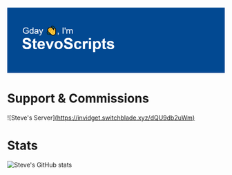 ![Steve's Header](/header.png)

# Support & Commissions

![Steve's Server][(https://invidget.switchblade.xyz/dQU9db2uWm)](http://discord.gg/dQU9db2uWm)

# Stats

![Steve's GitHub stats](https://github-readme-stats.vercel.app/api?username=stevoscriptss&show_icons=true&bg_color=00000000)
